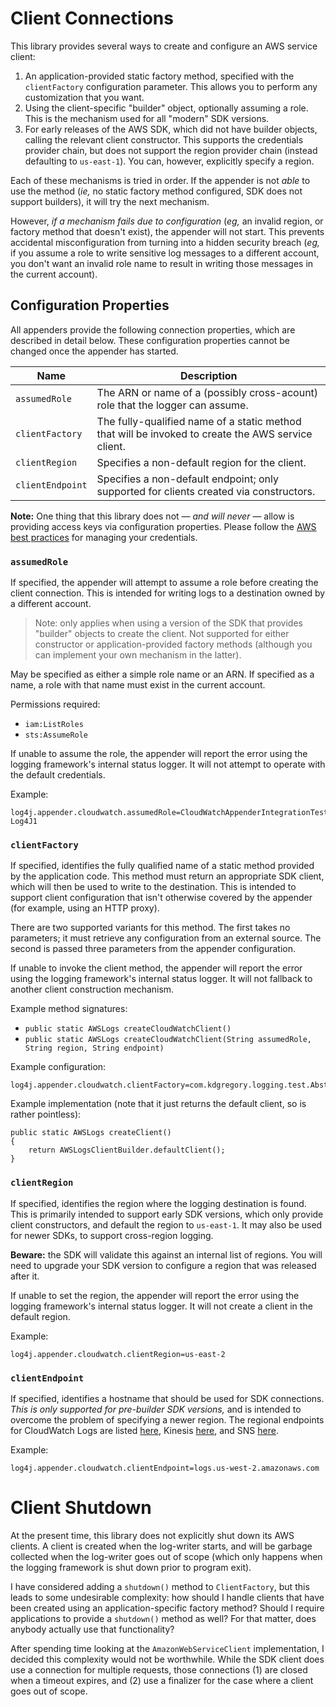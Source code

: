 # Client Connections

This library provides several ways to create and configure an AWS service client:

1. An application-provided static factory method, specified with the `clientFactory`
   configuration parameter. This allows you to perform any customization that you want.
2. Using the client-specific "builder" object, optionally assuming a role. This is the
   mechanism used for all "modern" SDK versions.
3. For early releases of the AWS SDK, which did not have builder objects, calling the
   relevant client constructor. This supports the credentials provider chain, but does
   not support the region provider chain (instead defaulting to `us-east-1`). You can,
   however, explicitly specify a region.

Each of these mechanisms is tried in order. If the appender is not _able_ to use the
method (_ie,_ no static factory method configured, SDK does not support builders), it
will try the next mechanism.

However, _if a mechanism fails due to configuration_ (_eg,_ an invalid region, or factory
method that doesn't exist), the appender will not start. This prevents accidental
misconfiguration from turning into a hidden security breach (_eg,_ if you assume a role
to write sensitive log messages to a different account, you don't want an invalid role
name to result in writing those messages in the current account).


## Configuration Properties

All appenders provide the following connection properties, which are described in detail
below.  These configuration properties cannot be changed once the appender has started.

Name                | Description
--------------------|----------------------------------------------------------------
`assumedRole`       | The ARN or name of a (possibly cross-acount) role that the logger can assume.
`clientFactory`     | The fully-qualified name of a static method that will be invoked to create the AWS service client.
`clientRegion`      | Specifies a non-default region for the client.
`clientEndpoint`    | Specifies a non-default endpoint; only supported for clients created via constructors.

**Note:** One thing that this library does not &mdash; _and will never_ &mdash; allow is 
providing access keys via configuration properties. Please follow the [AWS best
practices](https://docs.aws.amazon.com/general/latest/gr/aws-access-keys-best-practices.html)
for managing your credentials.



### `assumedRole`

If specified, the appender will attempt to assume a role before creating the client
connection. This is intended for writing logs to a destination owned by a different
account.

> Note: only applies when using a version of the SDK that provides "builder" objects
  to create the client. Not supported for either constructor or application-provided
  factory methods (although you can implement your own mechanism in the latter).

May be specified as either a simple role name or an ARN. If specified as a name, a
role with that name must exist in the current account.

Permissions required:

* `iam:ListRoles`
* `sts:AssumeRole`

If unable to assume the role, the appender will report the error using the logging
framework's internal status logger. It will not attempt to operate with the default
credentials.

Example:

```
log4j.appender.cloudwatch.assumedRole=CloudWatchAppenderIntegrationTest-Log4J1
```


### `clientFactory`

If specified, identifies the fully qualified name of a static method provided by the
application code. This method must return an appropriate SDK client, which will then
be used to write to the destination. This is intended to support client configuration
that isn't otherwise covered by the appender (for example, using an HTTP proxy).

There are two supported variants for this method. The first takes no parameters; it
must retrieve any configuration from an external source. The second is passed three
parameters from the appender configuration.

If unable to invoke the client method, the appender will report the error using the
logging framework's internal status logger. It will not fallback to another client
construction mechanism.

Example method signatures:

* `public static AWSLogs createCloudWatchClient()`
* `public static AWSLogs createCloudWatchClient(String assumedRole, String region, String endpoint)`

Example configuration:

```
log4j.appender.cloudwatch.clientFactory=com.kdgregory.logging.test.AbstractCloudWatchAppenderIntegrationTest.createClient
```

Example implementation (note that it just returns the default client, so is rather pointless):

```
public static AWSLogs createClient()
{
    return AWSLogsClientBuilder.defaultClient();
}
```


### `clientRegion`

If specified, identifies the region where the logging destination is found. This
is primarily intended to support early SDK versions, which only provide client
constructors, and default the region to `us-east-1`. It may also be used for
newer SDKs, to support cross-region logging.

**Beware:** the SDK will validate this against an internal list of regions. You
will need to upgrade your SDK version to configure a region that was released
after it.

If unable to set the region, the appender will report the error using the logging
framework's internal status logger. It will not create a client in the default
region.

Example:

```
log4j.appender.cloudwatch.clientRegion=us-east-2
```


### `clientEndpoint`

If specified, identifies a hostname that should be used for SDK connections. _This
is only supported for pre-builder SDK versions,_ and is intended to overcome the
problem of specifying a newer region. The regional endpoints for CloudWatch Logs
are listed [here](https://docs.aws.amazon.com/general/latest/gr/rande.html#cwl_region),
Kinesis [here](https://docs.aws.amazon.com/general/latest/gr/rande.html#ak_region),
and SNS [here](https://docs.aws.amazon.com/general/latest/gr/rande.html#sns_region).

Example:

```
log4j.appender.cloudwatch.clientEndpoint=logs.us-west-2.amazonaws.com
```


# Client Shutdown

At the present time, this library does not explicitly shut down its AWS clients. A
client is created when the log-writer starts, and will be garbage collected when
the log-writer goes out of scope (which only happens when the logging framework is
shut down prior to program exit).

I have considered adding a `shutdown()` method to `ClientFactory`, but this leads
to some undesirable complexity: how should I handle clients that have been created
using an application-specific factory method? Should I require applications to
provide a `shutdown()` method as well? For that matter, does anybody actually use
that functionality?

After spending time looking at the `AmazonWebServiceClient` implementation, I decided
this complexity would not be worthwhile. While the SDK client does use a connection
for multiple requests, those connections (1) are closed when a timeout expires, and
(2) use a finalizer for the case where a client goes out of scope.
